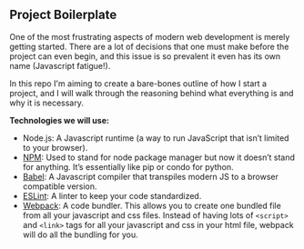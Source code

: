 ## Project Boilerplate
One of the most frustrating aspects of modern web development is merely getting started. There are a lot of decisions that one must make before the project can even begin, and this issue is so prevalent it even has its own name (Javascript fatigue!). 

In this repo I'm aiming to create a bare-bones outline of how I start a project, and I will walk through the reasoning behind what everything is and why it is necessary.

**Technologies we will use:**

* Node.js: A Javascript runtime (a way to run JavaScript that isn’t limited to your browser).
* [NPM](https://www.npmjs.com/get-npm): Used to stand for node package manager but now it doesn’t stand for anything. It’s essentially like pip or condo for python. 
* [Babel](https://babeljs.io/): A Javascript compiler that transpiles modern JS to a browser compatible version. 
* [ESLint](https://eslint.org/): A linter to keep your code standardized. 
* [Webpack](https://webpack.js.org/): A code bundler. This allows you to create one bundled file from all your javascript and css files. Instead of having lots of `<script>` and `<link>` tags for all your javascript and css in your html file, webpack will do all the bundling for you.